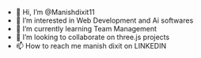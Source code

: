 - 👋 Hi, I’m @Manishdixit11
- 👀 I’m interested in Web Development and Ai softwares
- 🌱 I’m currently learning Team Management
- 💞️ I’m looking to collaborate on three.js projects
- 📫 How to reach me manish dixit on LINKEDIN

<!---
Manishdixit11/Manishdixit11 is a ✨ special ✨ repository because its `README.md` (this file) appears on your GitHub profile.
You can click the Preview link to take a look at your changes.
--->
